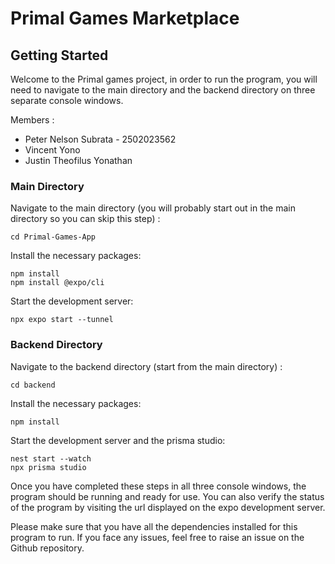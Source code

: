 # Primal Games Marketplace
## Getting Started
Welcome to the Primal games project, in order to run the program, you will need to navigate to the main directory and the backend directory on three separate console windows.  

Members : 
- Peter Nelson Subrata - 2502023562
- Vincent Yono
- Justin Theofilus Yonathan

### Main Directory
Navigate to the main directory (you will probably start out in the main directory so you can skip this step) :
```
cd Primal-Games-App
```
Install the necessary packages:
```
npm install
npm install @expo/cli
```
Start the development server:
```
npx expo start --tunnel
```
### Backend Directory
Navigate to the backend directory (start from the main directory) :
```
cd backend
```
Install the necessary packages:
```
npm install
```
Start the development server and the prisma studio:
```
nest start --watch
npx prisma studio
```  

Once you have completed these steps in all three console windows, the program should be running and ready for use.
You can also verify the status of the program by visiting the url displayed on the expo development server.

Please make sure that you have all the dependencies installed for this program to run. If you face any issues, feel free to raise an issue on the Github repository.
